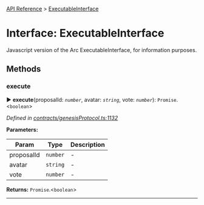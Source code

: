 [API Reference](../README.md) > [ExecutableInterface](../interfaces/ExecutableInterface.md)



# Interface: ExecutableInterface


Javascript version of the Arc ExecutableInterface, for information purposes.


## Methods
<a id="execute"></a>

###  execute

► **execute**(proposalId: *`number`*, avatar: *`string`*, vote: *`number`*): `Promise`.<`boolean`>



*Defined in [contracts/genesisProtocol.ts:1132](https://github.com/daostack/arc.js/blob/caacbb2/lib/contracts/genesisProtocol.ts#L1132)*



**Parameters:**

| Param | Type | Description |
| ------ | ------ | ------ |
| proposalId | `number`   |  - |
| avatar | `string`   |  - |
| vote | `number`   |  - |





**Returns:** `Promise`.<`boolean`>





___



